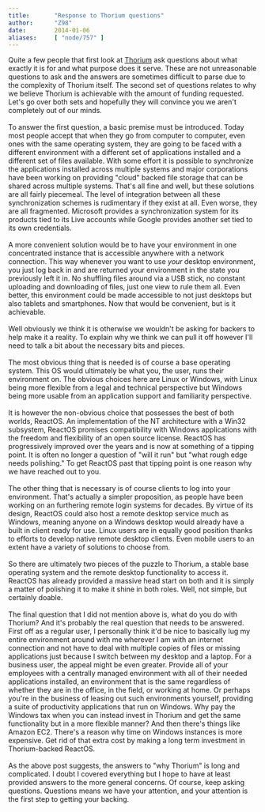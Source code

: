 ```yaml
---
title:       "Response to Thorium questions"
author:      "Z98"
date:        2014-01-06
aliases:     [ "node/757" ]
---
```


<p>Quite a few people that first look at <a href="http://www.kickstarter.com/projects/thorium/thorium-core-cloud-desktop">Thorium</a> ask questions about what exactly it is for and what purpose does it serve. These are not unreasonable questions to ask and the answers are sometimes difficult to parse due to the complexity of Thorium itself. The second set of questions relates to why we believe Thorium is achievable with the amount of funding requested. Let's go over both sets and hopefully they will convince you we aren't completely out of our minds.<br><br>To answer the first question, a basic premise must be introduced. Today most people accept that when they go from computer to computer, even ones with the same operating system, they are going to be faced with a different environment with a different set of applications installed and a different set of files available. With some effort it is possible to synchronize the applications installed across multiple systems and major corporations have been working on providing "cloud" backed file storage that can be shared across multiple systems. That's all fine and well, but these solutions are all fairly piecemeal. The level of integration between all these synchronization schemes is rudimentary if they exist at all. Even worse, they are all fragmented. Microsoft provides a synchronization system for its products tied to its Live accounts while Google provides another set tied to its own credentials.<br><br>A more convenient solution would be to have your environment in one concentrated instance that is accessible anywhere with a network connection. This way whenever you want to use <i>your</i> desktop environment, you just log back in and are returned your environment in the state you previously left it in. No shuffling files around via a USB stick, no constant uploading and downloading of files, just one view to rule them all. Even better, this environment could be made accessible to not just desktops but also tablets and smartphones. Now that would be convenient, but is it achievable.<br><br>Well obviously we think it is otherwise we wouldn't be asking for backers to help make it a reality. To explain why we think we can pull it off however I'll need to talk a bit about the necessary bits and pieces.<br><br>The most obvious thing that is needed is of course a base operating system. This OS would ultimately be what you, the user, runs their environment on. The obvious choices here are Linux or Windows, with Linux being more flexible from a legal and technical perspective but Windows being more usable from an application support and familiarity perspective.<br><br>It is however the non-obvious choice that possesses the best of both worlds, ReactOS. An implementation of the NT architecture with a Win32 subsystem, ReactOS promises compatibility with Windows applications with the freedom and flexibility of an open source license. ReactOS has progressively improved over the years and is now at something of a tipping point. It is often no longer a question of "will it run" but "what rough edge needs polishing." To get ReactOS past that tipping point is one reason why we have reached out to you.<br><br>The other thing that is necessary is of course clients to log into your environment. That's actually a simpler proposition, as people have been working on an furthering remote login systems for decades. By virtue of its design, ReactOS could also host a remote desktop service much as Windows, meaning anyone on a Windows desktop would already have a built in client ready for use. Linux users are in equally good position thanks to efforts to develop native remote desktop clients. Even mobile users to an extent have a variety of solutions to choose from.<br><br>So there are ultimately two pieces of the puzzle to Thorium, a stable base operating system and the remote desktop functionality to access it. ReactOS has already provided a massive head start on both and it is simply a matter of polishing it to make it shine in both roles. Well, not simple, but certainly doable.<br><br>The final question that I did not mention above is, what do you do with Thorium? And it's probably the real question that needs to be answered. First off as a regular user, I personally think it'd be nice to basically lug my entire environment around with me wherever I am with an internet connection and not have to deal with multiple copies of files or missing applications just because I switch between my desktop and a laptop. For a business user, the appeal might be even greater. Provide all of your employees with a centrally managed environment with all of their needed applications installed, an environment that is the same regardless of whether they are in the office, in the field, or working at home. Or perhaps you're in the business of leasing out such environments yourself, providing a suite of productivity applications that run on Windows. Why pay the Windows tax when you can instead invest in Thorium and get the same functionality but in a more flexible manner? And then there's things like Amazon EC2. There's a reason why time on Windows instances is more expensive. Get rid of that extra cost by making a long term investment in Thorium-backed ReactOS.<br><br>As the above post suggests, the answers to "why Thorium" is long and complicated. I doubt I covered everything but I hope to have at least provided answers to the more general concerns. Of course, keep asking questions. Questions means we have your attention, and your attention is the first step to getting your backing.</p>
